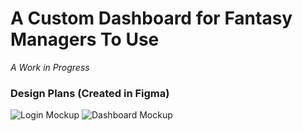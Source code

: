 # A Custom Dashboard for Fantasy Managers To Use
*A Work in Progress*
### Design Plans (Created in Figma)
![Login Mockup](/FantasyLogin.png)
![Dashboard Mockup](/Dashboard.png)

